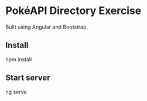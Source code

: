 # PokéAPI Directory Exercise

Built using Angular and Bootstrap.

## Install
npm install

## Start server
ng serve